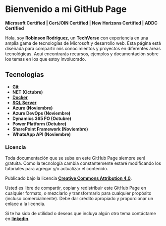 # Bienvenido a mi GitHub Page
**Microsoft Certified | CertJOIN Certified | New Horizons Certified | ADDC Certified**

Hola, soy **Robinson Rodriguez**, un **TechVerse** con experiencia en una amplia gama de tecnologías de Microsoft y desarrollo web. Esta página está diseñada para compartir mis conocimientos y proyectos en diferentes áreas tecnológicas. Aquí encontrarás recursos, ejemplos y documentación sobre los temas en los que estoy involucrado.

## Tecnologías
* **[Git](/tech-skills/git)**
* **NET (Octubre)**
* **[Docker](/tech-skills/docker)**
* **[SQL Server](/tech-skills/ms-sql-server)**
* **Azure (Noviembre)**
* **Azure DevOps (Noviembre)**
* **Dynamics 365 FO (Octubre)**
* **Power Platform (Octubre)**
* **SharePoint Framework (Noviembre)**
* **WhatsApp API (Noviembre)**

### Licencia
Toda documentación que se suba en este GitHub Page siempre será gratuita. Como la tecnología cambia constantemente estaré modificando los tutoriales para agregar y/o actualizar el contenido.

Publicado bajo la licencia **[Creative Commons Attribution 4.0](https://creativecommons.org/licenses/by/4.0/)**.

Usted es libre de compartir, copiar y redistribuir este GitHub Page en cualquier formato, o mezclarlo y transformarlo para cualquier propósito (incluso comercialmente). Debe dar crédito apropiado y proporcionar un enlace a la licencia.

Si te ha sido de utilidad o deseas que incluya algún otro tema contáctame en **[linkedin]**.


[linkedin]: https://www.linkedin.com/in/robinsonjra/